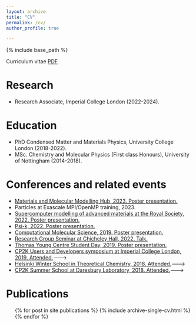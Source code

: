 ```yaml
---
layout: archive
title: "CV"
permalink: /cv/
author_profile: true

---
```


{% include base_path %}

Curriculum vitae [PDF](../files/CV.pdf)

Research
======
* Research Associate, Imperial College London (2022-2024).

Education
======
* PhD Condensed Matter and Materials Physics, University College London (2018-2022).
* MSc. Chemistry and Molecular Physics (First class Honours), University of Nottingham (2014-2018).

Conferences and related events
======
* [Materials and Molecular Modelling Hub, 2023. Poster presentation.](https://mmmhub.ac.uk/mmm-hub-conference-user-meeting-2023/)
* Particles at Exascale MPI/OpenMP training, 2023.
* [Supercomputer modelling of advanced materials at the Royal Society, 2022. Poster presentation.](https://royalsociety.org/science-events-and-lectures/2022/06/supercomputer-modelling/)
* [Psi-k, 2022. Poster presentation.](https://www.psik2022.net/home)
* [Computational Molecular Science, 2019. Poster presentation.](https://warwick.ac.uk/fac/sci/chemistry/chemevents/events/cms2019/)
* [Research Group Seminar at Chicheley Hall, 2022. Talk.](https://blumberger.net/wp-content/uploads/2022/03/program-Chicheley-Hall.pdf)
* [Thomas Young Centre Student Day, 2019. Poster presentation.](https://www.materials.qmul.ac.uk/news/3634/thomas-young-centre-tyc-student-day-2019)
* [CP2K Users and Developers symposium at Imperial College London, 2019. Attended.](https://www.ccp5.ac.uk/cp2kmeet2019)--->
* [Helsinki Winter School in Theoretical Chemistry, 2018. Attended.](http://www.chem.helsinki.fi/ws2018.html)--->
* [CP2K Summer School at Daresbury Laboratory, 2018. Attended.](https://www.cp2k.org/events:2018_summer_school:index)--->

Publications
======
  <ul>{% for post in site.publications %}
    {% include archive-single-cv.html %}
  {% endfor %}</ul>
  

